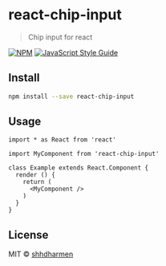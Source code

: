 # react-chip-input

> Chip input for react

[![NPM](https://img.shields.io/npm/v/react-chip-input.svg)](https://www.npmjs.com/package/react-chip-input) [![JavaScript Style Guide](https://img.shields.io/badge/code_style-standard-brightgreen.svg)](https://standardjs.com)

## Install

```bash
npm install --save react-chip-input
```

## Usage

```tsx
import * as React from 'react'

import MyComponent from 'react-chip-input'

class Example extends React.Component {
  render () {
    return (
      <MyComponent />
    )
  }
}
```

## License

MIT © [shhdharmen](https://github.com/shhdharmen)
